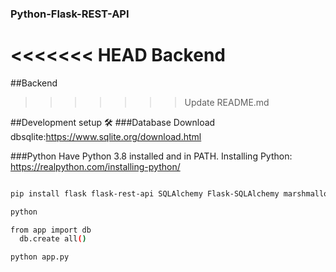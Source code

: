 ### Python-Flask-REST-API
<<<<<<< HEAD
Backend 
=======
##Backend 
>>>>>>> Update README.md

##Development setup 🛠
###Database 
Download dbsqlite:https://www.sqlite.org/download.html

###Python 
Have Python 3.8 installed and in PATH.
Installing Python: https://realpython.com/installing-python/


```sh

pip install flask flask-rest-api SQLAlchemy Flask-SQLAlchemy marshmallow marshmallow-sqlalchemy

python 

```
```sh
from app import db
  db.create all()
```
```sh
python app.py
```
